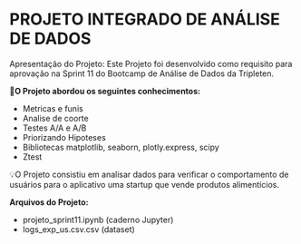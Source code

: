 # PROJETO INTEGRADO DE ANÁLISE DE DADOS

Apresentação do Projeto: Este Projeto foi desenvolvido como requisito para aprovação na Sprint 11 do Bootcamp de Análise de Dados da Tripleten.

**🧩O Projeto abordou os seguintes conhecimentos:**

- Metricas e funis
- Analise de coorte
- Testes A/A e A/B
- Priorizando Hipoteses
- Bibliotecas matplotlib, seaborn, plotly.express, scipy
- Ztest

💡O Projeto consistiu em analisar dados para verificar o comportamento de usuários para o aplicativo uma startup que vende produtos alimentícios.

**Arquivos do Projeto:**
- projeto_sprint11.ipynb (caderno Jupyter) 
- logs_exp_us.csv.csv (dataset)
